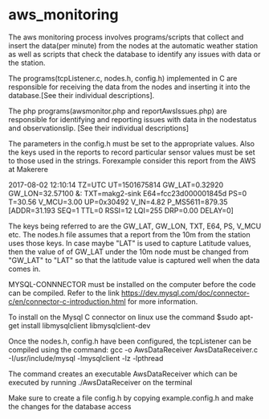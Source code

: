 # aws_monitoring
The aws monitoring process involves programs/scripts that collect and insert the data(per minute) from the nodes at the automatic weather station as well as scripts that check the database to identify any issues with data or the station.

The programs(tcpListener.c, nodes.h, config.h) implemented in C are responsible for receiving the data from the nodes and inserting it into the database.[See their individual descriptions].

The php programs(awsmonitor.php and reportAwsIssues.php) are responsible for identifying and reporting issues with data in the nodestatus and observationslip. [See their individual descriptions]

The parameters in the config.h must be set to the appropriate values. Also the keys used in the reports to record particular sensor values must be set to those used in the strings. Forexample consider this report from the AWS at Makerere

2017-08-02 12:10:14 TZ=UTC UT=1501675814 GW_LAT=0.32920 GW_LON=32.57100 &: TXT=makg2-sink E64=fcc23d000001845d PS=0 T=30.56  V_MCU=3.00 UP=0x30492 V_IN=4.82  P_MS5611=879.35  [ADDR=31.193 SEQ=1 TTL=0 RSSI=12 LQI=255 DRP=0.00 DELAY=0]

The keys being referred to are the GW_LAT, GW_LON, TXT, E64, PS, V_MCU etc. The nodes.h file assumes that a report from the 10m from the station uses those keys. In case maybe "LAT" is used to capture Latitude values, then the value of of GW_LAT under the 10m node must be changed from "GW_LAT" to "LAT" so that the latitude value is captured well when the data comes in.

MYSQL-CONNNECTOR must be installed on the computer before the code can be compiled. Refer to the link https://dev.mysql.com/doc/connector-c/en/connector-c-introduction.html for more information.

To install on the Mysql C connector on linux use the command
  $sudo apt-get install libmysqlclient libmysqlclient-dev

Once the nodes.h, config.h have been configured, the tcpListener can be compiled using the command:
gcc -o AwsDataReceiver AwsDataReceiver.c  -I/usr/include/mysql  -lmysqlclient -lz -lpthread 

The command creates an executable AwsDataReceiver which can be executed by running ./AwsDataReceiver on the terminal

Make sure to create a file config.h by copying example.config.h and make the changes for the database access



